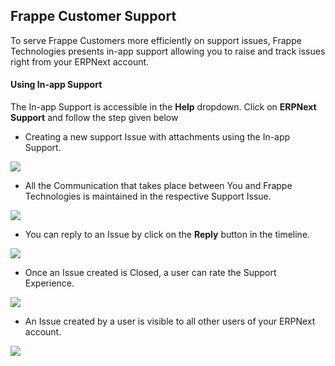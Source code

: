 <section class='top-section'>
<h1>Frappe Customer Support</h1>
</section>


To serve Frappe Customers more efficiently on support issues, Frappe Technologies presents in-app support allowing you to raise and track issues right from your ERPNext account.

#### Using In-app Support

The In-app Support is accessible in the **Help** dropdown. Click on **ERPNext Support** and follow the step given below


- Creating a new support Issue with attachments using the In-app Support.
<img class="img-responsive feature-image screenshot" src="/assets/erpnext_com/images/in-app-support/esi.gif">

- All the Communication that takes place between You and Frappe Technologies is maintained in the respective Support Issue.
<img class="img-responsive feature-image screenshot" src="/assets/erpnext_com/images/in-app-support/esi-4.gif">

- You can reply to an Issue by click on the **Reply** button in the timeline.
<img class="img-responsive feature-image screenshot" src="/assets/erpnext_com/images/in-app-support/esi-2.gif">

- Once an Issue created is Closed, a user can rate the Support Experience.
<img class="img-responsive feature-image screenshot" src="/assets/erpnext_com/images/in-app-support/esi-3.gif">

- An Issue created by a user is visible to all other users of your ERPNext account.
<img class="img-responsive feature-image screenshot" src="/assets/erpnext_com/images/in-app-support/esi-5.png">
